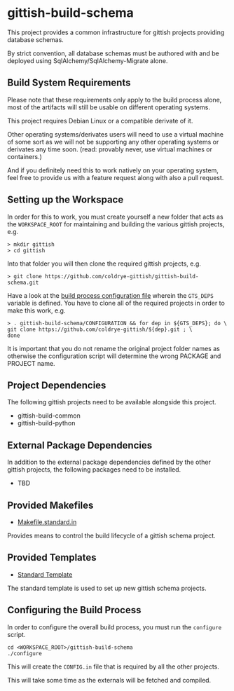 # gittish-build-schema

This project provides a common infrastructure for gittish projects providing
database schemas.

By strict convention, all database schemas must be authored with and be
deployed using SqlAlchemy/SqlAlchemy-Migrate alone.



## Build System Requirements 

Please note that these requirements only apply to the build process alone, most
of the artifacts will still be usable on different operating systems.

This project requires Debian Linux or a compatible derivate of it.

Other operating systems/derivates users will need to use a virtual machine of
some sort as we will not be supporting any other operating systems or derivates
any time soon. (read: provably never, use virtual machines or containers.)

And if you definitely need this to work natively on your operating system, feel
free to provide us with a feature request along with also a pull request.


## Setting up the Workspace

In order for this to work, you must create yourself a new folder that acts as
the `WORKSPACE_ROOT` for maintaining and building the various gittish projects,
e.g. 

```
> mkdir gittish
> cd gittish
```

Into that folder you will then clone the required gittish projects, e.g.

```
> git clone https://github.com/coldrye-gittish/gittish-build-schema.git
```

Have a look at the [build process configuration file](CONFIGURATION) wherein
the `GTS_DEPS` variable is defined. You have to clone all of the required
projects in order to make this work, e.g.

```
> . gittish-build-schema/CONFIGURATION && for dep in ${GTS_DEPS}; do \
git clone https://github.com/coldrye-gittish/${dep}.git ; \
done
```

It is important that you do not rename the original project folder names
as otherwise the configuration script will determine the wrong PACKAGE
and PROJECT name.


## Project Dependencies

The following gittish projects need to be available alongside this project.

* gittish-build-common
* gittish-build-python


## External Package Dependencies

In addition to the external package dependencies defined by the other gittish
projects, the following packages need to be installed.

* TBD


## Provided Makefiles

* [Makefile.standard.in](Makefile.standard.in)

Provides means to control the build lifecycle of a gittish schema project.


## Provided Templates

* [Standard Template](templates/standard)

The standard template is used to set up new gittish schema projects.


## Configuring the Build Process

In order to configure the overall build process, you must run the `configure`
script.

```
cd <WORKSPACE_ROOT>/gittish-build-schema
./configure
```

This will create the `CONFIG.in` file that is required by all the other projects.

This will take some time as the externals will be fetched and compiled.

